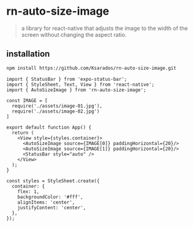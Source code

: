 # rn-auto-size-image

> a library for react-native that adjusts the image to the width of the screen without changing the aspect ratio.

## installation

```bash
npm install https://github.com/Ksarados/rn-auto-size-image.git
```

```tsx
import { StatusBar } from 'expo-status-bar';
import { StyleSheet, Text, View } from 'react-native';
import { AutoSizeImage } from 'rn-auto-size-image';

const IMAGE = [
  require('./assets/image-01.jpg'),
  require('./assets/image-02.jpg')
]

export default function App() {
  return (
    <View style={styles.container}>
      <AutoSizeImage source={IMAGE[0]} paddingHorizontal={20}/>
      <AutoSizeImage source={IMAGE[1]} paddingHorizontal={20}/>
      <StatusBar style="auto" />
    </View>
  );
}

const styles = StyleSheet.create({
  container: {
    flex: 1,
    backgroundColor: '#fff',
    alignItems: 'center',
    justifyContent: 'center',
  },
});
```